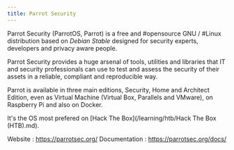 ```yaml
---
title: Parrot Security
---
```

Parrot Security (ParrotOS, Parrot) is a free and #opensource GNU / #Linux distribution based on _Debian Stable_ designed for security experts, developers and privacy aware people.

Parrot Security provides a huge arsenal of tools, utilities and libraries that IT and security professionals can use to test and assess the security of their assets in a reliable, compliant and reproducible way.

Parrot is available in three main editions, Security, Home and Architect Edition, even as Virtual Machine (Virtual Box, Parallels and VMware), on Raspberry Pi and also on Docker.

It's the OS most prefered on [Hack The Box](/learning/htb/Hack The Box (HTB).md).

Website : https://parrotsec.org/
Documentation : https://parrotsec.org/docs/
